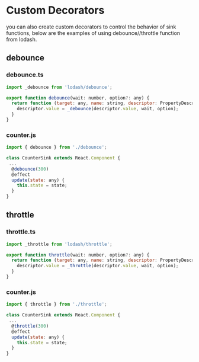 
# Custom Decorators

you can also create custom decorators to control the behavior of sink functions, below are the examples of using debounce//throttle function from lodash.

## debounce
### debounce.ts
```javascript
import _debounce from 'lodash/debounce';

export function debounce(wait: number, option?: any) {
  return function (target: any, name: string, descriptor: PropertyDescriptor) {
    descriptor.value = _debounce(descriptor.value, wait, option);
  }
}

```
### counter.js
```jsx
import { debounce } from './debounce';

class CounterSink extends React.Component {
 ...
  @debounce(300)
  @effect
  update(state: any) {
    this.state = state;
  }
}
```


## throttle
### throttle.ts
```javascript
import _throttle from 'lodash/throttle';

export function throttle(wait: number, option?: any) {
  return function (target: any, name: string, descriptor: PropertyDescriptor) {
    descriptor.value = _throttle(descriptor.value, wait, option);
  }
}
```

### counter.js
```jsx
import { throttle } from './throttle';

class CounterSink extends React.Component {
 ...
  @throttle(300)
  @effect
  update(state: any) {
    this.state = state;
  }
}
```